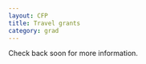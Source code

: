 ```yaml
---
layout: CFP
title: Travel grants
category: grad
---
```


Check back soon for more information.

<!--
<iframe src="https://docs.google.com/forms/d/e/1FAIpQLSfu8A06zY_Wrptf5kDXY7ZZ7_O6LYHu9BeaU-mlESJAWxXFTA/viewform?embedded=true" width="100%" height="100%" frameborder="0" marginheight="0" marginwidth="0">Loading...</iframe>
-->
